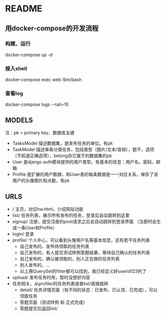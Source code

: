 # README

## 用docker-compose的开发流程

### 构建、运行
docker-compose up -d

### 接入shell
docker-compose exec web /bin/bash

### 查看log
docker-compose logs --tail=10

## MODELS

注：pk = primary key，数据库主键

- TasksModel 描述数据集，是发布任务的单位。有pk
- TaskModel 描述单条分类任务，包括类型（图片/文本/音频），题干，选项（不知道正确选项），belong存它属于的数据集的pk
- User 是django auth模块提供的用户类型，有基本的信息：用户名，密码，邮箱
- Profile 是扩展的用户数据，和User表的每条数据是一一对应关系，保存了该用户的头像图片和点数，有pk

## URLS

- / 主页，对应hw.html，介绍网站功能
- list/ 任务列表，展示所有发布的任务，登录后自动跳转到这里
- signup/ 注册，提交注册的post请求之后会自动跳转到登录界面 （注册时会生成一条User和Profile）
- login/ 登录
- profile/ 个人中心，可以看到头像用户名等基本信息，还有若干任务列表
  - 自己发布的，发布待领取的任务列表
  - 自己发布的，有人提交测试样例答题结果，等待自己确认的任务列表
  - 自己发布的，确认被领取的，别人正在做的任务列表
  - 别人发布的，...
  - 以上用QuerySet的filter都可以找到，我已经定义好userid123列了
- upload/ 发布任务时用，暂时没想好内容
- 任务相关，从profile/的任务列表或者list/直接跳转
  - detail/ 任务详情页面（有不同的状态：已发布、已认领、已完成），可以领取任务
  - 答题页面（测试样例 和 正式完成）
  - 答题提交后返回list/
